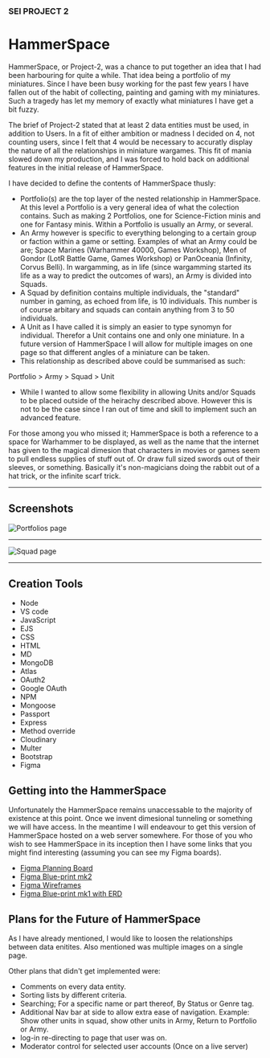### SEI PROJECT 2

# **HammerSpace**

HammerSpace, or Project-2, was a chance to put together an idea that I had been harbouring for quite a while. That idea being a portfolio of my miniatures. 
Since I have been busy working for the past few years I have fallen out of the habit of collecting, painting and gaming with my miniatures. Such a tragedy has let my memory of exactly what miniatures I have get a bit fuzzy.

The brief of Project-2 stated that at least 2 data entities must be used, in addition to Users. In a fit of either ambition or madness I decided on 4, not counting users, since I felt that 4 would be necessary to accuratly display the nature of all the relationships in miniature wargames. This fit of mania slowed down my production, and I was forced to hold back on additional features in the initial release of HammerSpace.

I have decided to define the contents of HammerSpace thusly:  
- Portfolio(s) are the top layer of the nested relationship in HammerSpace. At this level a Portfolio is a very general idea of what the colection contains. Such as making 2 Portfolios, one for Science-Fiction minis and one for Fantasy minis. Within a Portfolio is usually an Army, or several. 
- An Army however is specific to everything belonging to a certain group or faction within a game or setting. Examples of what an Army could be are; Space Marines (Warhammer 40000, Games Workshop), Men of Gondor (LotR Battle Game, Games Workshop) or PanOceania (Infinity, Corvus Belli). In wargamming, as in life (since wargamming started its life as a way to predict the outcomes of wars), an Army is divided into Squads. 
- A Squad by definition contains multiple individuals, the "standard" number in gaming, as echoed from life, is 10 individuals. This number is of course arbitary and squads can contain anything from 3 to 50 individuals.
- A Unit as I have called it is simply an easier to type synomyn for individual. Therefor a Unit contains one and only one miniature. In a future version of HammerSpace I will allow for multiple images on one page so that different angles of a miniature can be taken.
- This relationship as described above could be summarised as such:

Portfolio > Army > Squad > Unit

- While I wanted to allow some flexibility in allowing Units and/or Squads to be placed outside of the heirachy described above. However this is not to be the case since I ran out of time and skill to implement such an advanced feature.

For those among you who missed it; HammerSpace is both a reference to a space for Warhammer to be displayed, as well as the name that the internet has given to the magical dimesion that characters in movies or games seem to pull endless supplies of stuff out of. Or draw full sized swords out of their sleeves, or something. Basically it's non-magicians doing the rabbit out of a hat trick, or the infinite scarf trick.

---
## Screenshots


![Portfolios page](./public/images/screen-index-pf.png)

---

![Squad page](./public/images/screen-show-unit.png)

---


## Creation Tools
- Node
- VS code
- JavaScript
- EJS
- CSS
- HTML
- MD
- MongoDB
- Atlas
- OAuth2
- Google OAuth
- NPM
- Mongoose
- Passport
- Express
- Method override
- Cloudinary
- Multer
- Bootstrap
- Figma


## Getting into the HammerSpace

Unfortunately the HammerSpace remains unaccessable to the majority of existence at this point. Once we invent dimesional tunneling or something we will have access. In the meantime I will endeavour to get this version of HammerSpace hosted on a web server somewhere.
For those of you who wish to see HammerSpace in its inception then I have some links that you might find interesting (assuming you can see my Figma boards).
- [Figma Planning Board](https://www.figma.com/file/9v736ttGScTvdFUYcBPKTN/Planning-board?type=design&node-id=0-1&mode=design&t=Bb61ARzAivkHy4W1-0)
- [Figma Blue-print mk2](https://www.figma.com/file/eOCNhQtWAUm5Tx6lTHyyg3/HammerSpace-blue-print-mk2-MVP?type=whiteboard&node-id=0-1&t=gdH6fILqWCouLcbh-0)
- [Figma Wireframes](https://www.figma.com/file/gffjmG6dJVU7FQ6WXCgBCy/Wireframes?type=design&node-id=7-72&mode=design&t=JIZ8DP9me50i7Gqg-0)
- [Figma Blue-print mk1 with ERD](https://www.figma.com/file/EroRDDSLoa68jAoyuA3tka/HammerSpace-blue-print-mk1?type=whiteboard&node-id=0-1&t=BZKyijF3aQY4So6M-0)

## Plans for the Future of **HammerSpace**
As I have already mentioned, I would like to loosen the relationships between data enitites. Also mentioned was multiple images on a single page.

Other plans that didn't get implemented were: 
- Comments on every data entity.
- Sorting lists by different criteria.
- Searching; For a specific name or part thereof, By Status or Genre tag.
- Additional Nav bar at side to allow extra ease of navigation. Example: Show other units in squad, show other units in Army, Return to Portfolio or Army.
- log-in re-directing to page that user was on.
- Moderator control for selected user accounts (Once on a live server)


